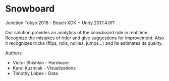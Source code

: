 # Snowboard
Junction Tokyo 2018 - Bosch XDK + Unity 2017.4.0f1

Our solution provides an analytics of the snowboard ride in real time. Recognize the mistakes of rider and give suggestions for improvement.
Also it recognizes tricks (flips, rolls, nollies, jumps…) and its estimates its quality.

Authors

* Victor Shishkin - Hardware
* Karel Kuzmiak - Visualizations
* Timothy Lobes - Data
